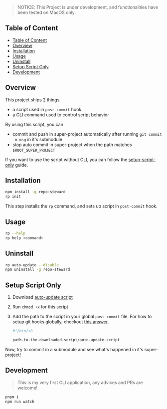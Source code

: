 > NOTICE: This Project is under development, and functionalities have been tested on MacOS only.

## Table of Content

- [Table of Content](#table-of-content)
- [Overview](#overview)
- [Installation](#installation)
- [Usage](#usage)
- [Uninstall](#uninstall)
- [Setup Script Only](#setup-script-only)
- [Development](#development)

## Overview

This project ships 2 things

-   a script used in `post-commit` hook
-   a CLI command used to control script behavior

By using this script, you can

-   commit and push in super-project automatically after running `git commit -m msg` in it's submodule
-   stop auto commit in super-project when the path matches `$ROOT_SUPER_PROJECT`

If you want to use the script without CLI, you can follow the [setup-script-only](#setup-script-only) guide.

## Installation

```bash
npm install -g repo-steward
rp init
```

This step installs the `rp` command, and sets up script in `post-commit` hook.

## Usage

```bash
rp --help
rp help <command>
```

## Uninstall

```bash
rp auto-update --disable
npm uninstall -g repo-steward
```

## Setup Script Only

1.  Download [auto-update script](https://github.com/HenryC-3/repo-manager-cli/releases/download/0.0.1/auto-update-script)
2.  Run `chmod +x` for this script
3.  Add the path to the script in your global `post-commit` file. For how to setup git hooks globally, checkout [this answer](https://stackoverflow.com/a/37293198/10915537).

    ```bash
    #!/bin/sh

    path-to-the-downloaded-script/auto-update-script
    ```

Now, try to commit in a submodule and see what's happened in it's super-project!

## Development

> This is my very first CLI application, any advices and PRs are welcome!

```bash
pnpm i
npm run watch
```
